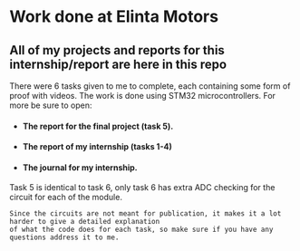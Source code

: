 <h1>Work done at Elinta Motors</h1>
<h2>All of my projects and reports for this internship/report are here in this repo</h2>
<p>
    There were 6 tasks given to me to complete, each containing some form of proof with videos.
    The work is done using STM32 microcontrollers.
    For more be sure to open:
</p>
<ul>
    <li>
        <h4>The report for the final project (task 5).</h4>
    </li>
    <li>
        <h4>The report of my internship (tasks 1-4)</h4>
    </li>
    <li>
        <h4>The journal for my internship.</h4>
    </li>
</ul>
<p>
    Task 5 is identical to task 6, only task 6 has extra ADC checking for the circuit for each of the module.

    Since the circuits are not meant for publication, it makes it a lot harder to give a detailed explanation 
    of what the code does for each task, so make sure if you have any questions address it to me.
</p>